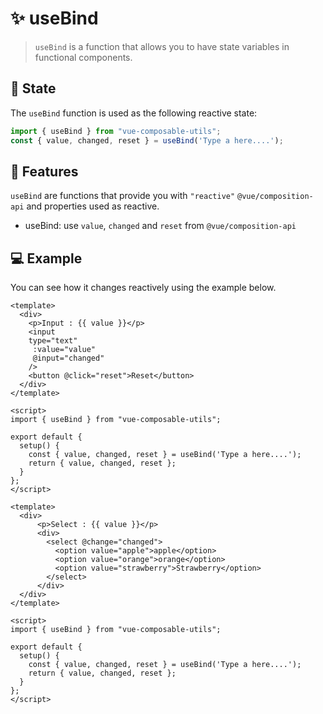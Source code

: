 # :sparkles: useBind
> `useBind` is a function that allows you to have state variables in functional components.

## :convenience_store: State

The `useBind` function is used as the following reactive state:

```js
import { useBind } from "vue-composable-utils";
const { value, changed, reset } = useBind('Type a here....');
```


## :rocket: Features

`useBind` are functions that provide you with `"reactive"` `@vue/composition-api` and properties used as reactive.

- useBind: use `value`, `changed`  and `reset` from `@vue/composition-api`

## :computer: Example

You can see how it changes reactively using the example below.

```vue
<template>
  <div>
    <p>Input : {{ value }}</p>
    <input
    type="text"
     :value="value"
     @input="changed"
    />
    <button @click="reset">Reset</button>
  </div>
</template>

<script>
import { useBind } from "vue-composable-utils";

export default {
  setup() {
    const { value, changed, reset } = useBind('Type a here....');
    return { value, changed, reset };
  }
};
</script>
```

```vue
<template>
  <div>
      <p>Select : {{ value }}</p> 
      <div>
        <select @change="changed">
          <option value="apple">apple</option>
          <option value="orange">orange</option>
          <option value="strawberry">Strawberry</option>
        </select>
      </div>
  </div>
</template>

<script>
import { useBind } from "vue-composable-utils";

export default {
  setup() {
    const { value, changed, reset } = useBind('Type a here....');
    return { value, changed, reset };
  }
};
</script>

```
<ToggleDarkMode/>
